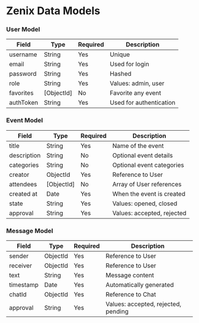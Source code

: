 # Zenix Data Models

### User Model

| Field     | Type       | Required | Description             |
| --------- | ---------- | -------- | ----------------------- |
| username  | String     | Yes      | Unique                  |
| email     | String     | Yes      | Used for login          |
| password  | String     | Yes      | Hashed                  |
| role      | String     | Yes      | Values: admin, user     |
| favorites | [ObjectId] | No       | Favorite any event      |
| authToken | String     | Yes      | Used for authentication |

### Event Model

| Field       | Type       | Required | Description                |
| ----------- | ---------- | -------- | -------------------------- |
| title       | String     | Yes      | Name of the event          |
| description | String     | No       | Optional event details     |
| categories  | String     | No       | Optional event categories  |
| creator     | ObjectId   | Yes      | Reference to User          |
| attendees   | [ObjectId] | No       | Array of User references   |
| created at  | Date       | Yes      | When the event is created  |
| state       | String     | Yes      | Values: opened, closed     |
| approval    | String     | Yes      | Values: accepted, rejected |

### Message Model

| Field     | Type     | Required | Description                         |
| --------- | -------- | -------- | ----------------------------------- |
| sender    | ObjectId | Yes      | Reference to User                   |
| receiver  | ObjectId | Yes      | Reference to User                   |
| text      | String   | Yes      | Message content                     |
| timestamp | Date     | Yes      | Automatically generated             |
| chatId    | ObjectId | Yes      | Reference to Chat                   |
| approval  | String   | Yes      | Values: accepted, rejected, pending |